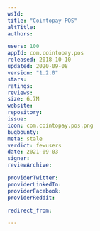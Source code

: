 ```yaml
---
wsId: 
title: "Cointopay POS"
altTitle: 
authors:

users: 100
appId: com.cointopay.pos
released: 2018-10-10
updated: 2020-09-08
version: "1.2.0"
stars: 
ratings: 
reviews: 
size: 6.7M
website: 
repository: 
issue: 
icon: com.cointopay.pos.png
bugbounty: 
meta: stale
verdict: fewusers
date: 2021-09-03
signer: 
reviewArchive:

providerTwitter: 
providerLinkedIn: 
providerFacebook: 
providerReddit: 

redirect_from:

---
```


